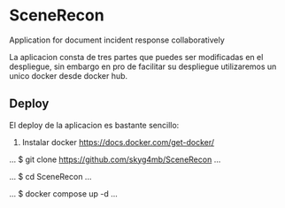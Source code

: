 # SceneRecon

Application for document incident response collaboratively

La aplicacion consta de tres partes que puedes ser modificadas en el despliegue, sin embargo en pro de facilitar su despliegue utilizaremos un unico docker desde docker hub.

## Deploy

El deploy de la aplicacion es bastante sencillo: 

1. Instalar docker https://docs.docker.com/get-docker/

...
$ git clone https://github.com/skyg4mb/SceneRecon
...

...
$ cd SceneRecon
...

...
$ docker compose up -d
...
